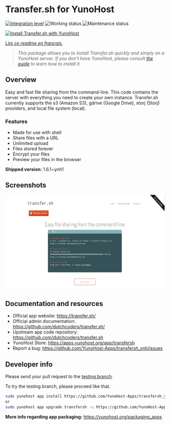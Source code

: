 <!--
N.B.: This README was automatically generated by https://github.com/YunoHost/apps/tree/master/tools/README-generator
It shall NOT be edited by hand.
-->

# Transfer.sh for YunoHost

[![Integration level](https://dash.yunohost.org/integration/transfersh.svg)](https://dash.yunohost.org/appci/app/transfersh) ![Working status](https://ci-apps.yunohost.org/ci/badges/transfersh.status.svg) ![Maintenance status](https://ci-apps.yunohost.org/ci/badges/transfersh.maintain.svg)

[![Install Transfer.sh with YunoHost](https://install-app.yunohost.org/install-with-yunohost.svg)](https://install-app.yunohost.org/?app=transfersh)

*[Lire ce readme en français.](./README_fr.md)*

> *This package allows you to install Transfer.sh quickly and simply on a YunoHost server.
If you don't have YunoHost, please consult [the guide](https://yunohost.org/#/install) to learn how to install it.*

## Overview

Easy and fast file sharing from the command-line. This code contains the server with everything you need to create your own instance.
Transfer.sh currently supports the s3 (Amazon S3), gdrive (Google Drive), storj (Storj) providers, and local file system (local).

### Features

- Made for use with shell
- Share files with a URL
- Unlimited upload
- Files stored forever
- Encrypt your files
- Preview your files in the browser


**Shipped version:** 1.6.1~ynh1

## Screenshots

![Screenshot of Transfer.sh](./doc/screenshots/transfer.sh-about.jpg)

## Documentation and resources

* Official app website: <https://transfer.sh/>
* Official admin documentation: <https://github.com/dutchcoders/transfer.sh/>
* Upstream app code repository: <https://github.com/dutchcoders/transfer.sh>
* YunoHost Store: <https://apps.yunohost.org/app/transfersh>
* Report a bug: <https://github.com/YunoHost-Apps/transfersh_ynh/issues>

## Developer info

Please send your pull request to the [testing branch](https://github.com/YunoHost-Apps/transfersh_ynh/tree/testing).

To try the testing branch, please proceed like that.

``` bash
sudo yunohost app install https://github.com/YunoHost-Apps/transfersh_ynh/tree/testing --debug
or
sudo yunohost app upgrade transfersh -u https://github.com/YunoHost-Apps/transfersh_ynh/tree/testing --debug
```

**More info regarding app packaging:** <https://yunohost.org/packaging_apps>
